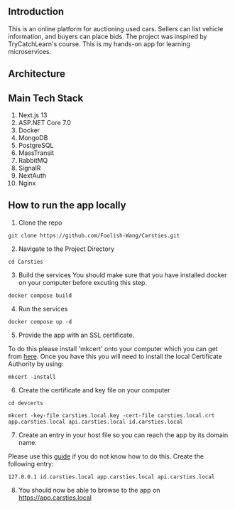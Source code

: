 ## Introduction

This is an online platform for auctioning used cars. Sellers can list vehicle information, and buyers can place bids. The project was inspired by TryCatchLearn's course. This is my hands-on app for learning microservices.

## Architecture

## Main Tech Stack

1. Next.js 13
2. ASP.NET Core 7.0
3. Docker
4. MongoDB
5. PostgreSQL
6. MassTransit
7. RabbitMQ
8. SignalR
9. NextAuth
10. Nginx

## How to run the app locally

1. Clone the repo

```shell
git clone https://github.com/Foolish-Wang/Carsties.git
```

2. Navigate to the Project Directory

```shell
cd Carsties
```

3. Build the services
   You should make sure that you have installed docker on your computer before excuting this step.

```shell
docker compose build
```

4. Run the services

```shell
docker compose up -d
```

5. Provide the app with an SSL certificate.

To do this please install 'mkcert' onto your computer which you can get from [here](https://github.com/FiloSottile/mkcert). Once you have this you will need to install the local Certificate Authority by using:

```
mkcert -install
```

6. Create the certificate and key file on your computer

```shell
cd devcerts

mkcert -key-file carsties.local.key -cert-file carsties.local.crt app.carsties.local api.carsties.local id.carsties.local
```

7. Create an entry in your host file so you can reach the app by its domain name.

Please use this [guide](https://www.hostinger.com/tutorials/how-to-edit-hosts-file) if you do not know how to do this. Create the following entry:

```shell
127.0.0.1 id.carsties.local app.carsties.local api.carsties.local
```

8. You should now be able to browse to the app on https://app.carsties.local
